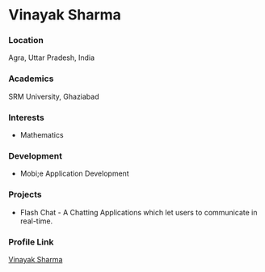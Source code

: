 # Vinayak Sharma

### Location

Agra, Uttar Pradesh, India

### Academics

SRM University, Ghaziabad

### Interests

- Mathematics

### Development

- Mobi;e Application Development

### Projects

- Flash Chat - A Chatting Applications which let users to communicate in real-time.

### Profile Link

[Vinayak Sharma](https://github.com/vinayak19-alt)
